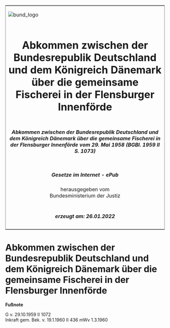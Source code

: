 <span id="DECKBLATT.html"></span>

<table border="0" frame="border" width="100%">

<tr valign="top">

<td align="left">

![bund\_logo](BfJ_2021_Web_de_de.gif)

</td>

<td align="right">

 

</td>

</tr>

<tr align="center" valign="middle">

<td colspan="2">

# Abkommen zwischen der Bundesrepublik Deutschland und dem Königreich Dänemark über die gemeinsame Fischerei in der Flensburger Innenförde

</td>

</tr>

<tr align="center" valign="middle">

<td colspan="2">

##### Abkommen zwischen der Bundesrepublik Deutschland und dem Königreich Dänemark über die gemeinsame Fischerei in der Flensburger Innenförde vom 29. Mai 1958 (BGBl. 1959 II S. 1073)

</td>

</tr>

<tr align="center" valign="middle">

<td colspan="2">

  
  

##### Gesetze im Internet - ePub  
  
herausgegeben vom  
Bundesministerium der Justiz

</td>

</tr>

<tr align="center" valign="bottom">

<td colspan="2">

  
  

##### erzeugt am: 26.01.2022

</td>

</tr>

</table>

<span id="BJNR210730959.html"></span>

# Abkommen zwischen der Bundesrepublik Deutschland und dem Königreich Dänemark über die gemeinsame Fischerei in der Flensburger Innenförde

<div>

  
**Fußnote**

<div class="jnhtml">

<div>

<div class="jurAbsatz">

G v. 29.10.1959 II 1072  
Inkraft gem. Bek. v. 19.1.1960 II 436 mWv 1.3.1960

</div>

</div>

</div>

</div>
